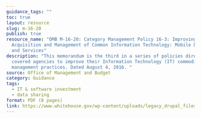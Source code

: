 ```yaml
---
guidance_tags: ""
toc: true
layout: resource
slug: m-16-20
publish: true
resource_name: "OMB M-16-20: Category Management Policy 16-3: Improving the
  Acquisition and Management of Common Information Technology: Mobile Devices
  and Services"
description: "This memorandum is the third in a series of policies directing
  covered agencies to improve their Information Technology (IT) commodity
  management practices. Dated August 4, 2016. "
source: Office of Management and Budget
category: Guidance
tags:
  - IT & software investment
  - data sharing
format: PDF (8 pages)
link: https://www.whitehouse.gov/wp-content/uploads/legacy_drupal_files/omb/memoranda/2016/m_16_20.pdf
---
```

